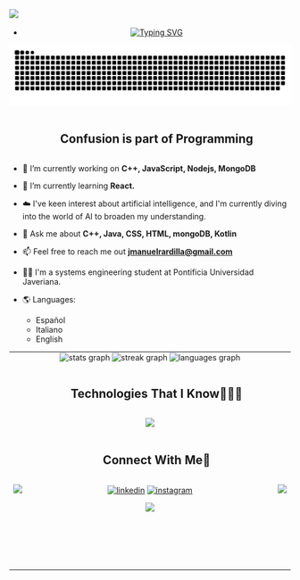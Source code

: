 
<!--horizontal divider(gradiant)-->
<img src="https://user-images.githubusercontent.com/73097560/115834477-dbab4500-a447-11eb-908a-139a6edaec5c.gif">

<!--h1 without bottom border-->

<div id="user-content-toc">
  <ul align="center">
    <li>

[![Typing SVG](https://readme-typing-svg.herokuapp.com?lines=Nice+to+meet+you%2C+I'm+Jose+%3A%29+%F0%9F%8C%B9&font=JetBrains%20Mono&color=F5F5F5&center=true&size=20&speed=70&pause=3000)](https://git.io/typing-svg)

  
  </ul>
</div>

<!--- snake -->
<div align="center">
 <picture>
  <source media="(prefers-color-scheme: dark)" srcset="https://raw.githubusercontent.com/platane/snk/output/github-contribution-grid-snake-dark.svg">
  <source media="(prefers-color-scheme: light)" srcset="https://raw.githubusercontent.com/platane/snk/output/github-contribution-grid-snake.svg">
  <img alt="github contribution grid snake animation" src="https://raw.githubusercontent.com/platane/snk/output/github-contribution-grid-snake.svg" style="visibility:visible;max-width:100%;">
</picture>
</div>


<!--h2 without bottom border-->
<div id="user-content-toc">
  <ul align="center">
    <summary><h2 style="display: inline-block">Confusion is part of Programming</h2></summary>
  </ul>
</div>


<!--Intro start-->
- 🔭 I’m currently working on **C++, JavaScript, Nodejs, MongoDB**

- 🌱 I’m currently learning **React.**

- ☁️ I've keen interest about artificial intelligence, and I'm currently diving into the world of AI to broaden my understanding.

- 💬 Ask me about **C++, Java, CSS, HTML, mongoDB, Kotlin**

- 📫 Feel free to reach me out **jmanuelrardilla@gmail.com**

- 👨‍💻 I'm a systems engineering student at Pontificia Universidad Javeriana.

- 🌎 Languages:
  - Español
  - Italiano
  - English

<!--Intro end-->
<table align="center">
<tr border="none">
<td width="50%" align="center">
<div align="center">
  <img src="https://github-readme-stats.vercel.app/api?username=Kose117&hide_title=false&hide_rank=false&show_icons=true&include_all_commits=false&count_private=true&disable_animations=false&theme=onedark&locale=en&hide_border=false&custom_title=Stats" height="150" alt="stats graph"  />
  <img src="https://streak-stats.demolab.com?user=Kose117&locale=en&mode=daily&theme=moltack&hide_border=false&border_radius=5" height="150" alt="streak graph"  />
  <img src="https://github-readme-stats.vercel.app/api/top-langs?username=Kose117&locale=en&hide_title=false&layout=compact&card_width=320&langs_count=10&theme=onedark&hide_border=false" height="150" alt="languages graph"  />
</div>


<!--- stats & Trophy (start) -->
<p align="center">
  <!--- stats (start) -->

<!--- stats (end) -->

<!--- trophy (start) -->
<!--
<div align=center>
  <a href="https://github.com/ryo-ma/github-profile-trophy" title="Go to Source">
      <img align="center" width=84% src="https://github-profile-trophy.vercel.app/?username=JoseMDeveloper&theme=radical&row=1&column=7&margin-h=15&margin-w=5&no-bg=true" alt="TROPHY" />
    </a>
</div>-->
<!--- trophy (start) -->


</p>        
<!--- stats (end) -->


<!--h1 without bottom border-->
<div id="user-content-toc">
  <ul align="center">
    <summary><h2 style="display: inline-block">Technologies That I Know👨🏻‍💻</h2></summary>
  </ul>
</div>
<!--tech stack icons-->
<p align="center">
  <a href="https://skillicons.dev">
    <img src="https://skillicons.dev/icons?i=git,bootstrap,c,cpp,css,discord,figma,r,firebase,github,html,matlab,java,js,mongodb,mysql,nextjs,nodejs,postman,py,react,ts,vscode&perline=14" />
  </a>
</p>


<!-- Connect with me -->
<!--h2 without bottom border-->
<div id="user-content-toc">
  <ul align="center">
    <summary><h2 style="display: inline-block">Connect With Me🤝</h2></summary>
  </ul>
</div>

<!--icons and links-->
<p align="center">
<img align="left" height="150" src="https://i.imgur.com/8HsUjZa.gif"  />
<a href="https://www.linkedin.com/in/josé-rodriguez-a92339168" target="blank"><img align="center" src="https://user-images.githubusercontent.com/88904952/234979284-68c11d7f-1acc-4f0c-ac78-044e1037d7b0.png" alt="linkedin" height="50" width="50" /></a>
<a href="https://www.instagram.com/jose_m425/" target="blank"><img align="center" src="https://user-images.githubusercontent.com/88904952/234981169-2dd1e58f-4b7e-468c-8213-034ba62156c3.png" alt="instagram" height="50" width="50" /></a>
<img align="right" height="150" src="https://i.imgur.com/8HsUjZa.gif"  />
</p>

<!--horizontal divider(gradiant)-->
<img src="https://user-images.githubusercontent.com/73097560/115834477-dbab4500-a447-11eb-908a-139a6edaec5c.gif">




